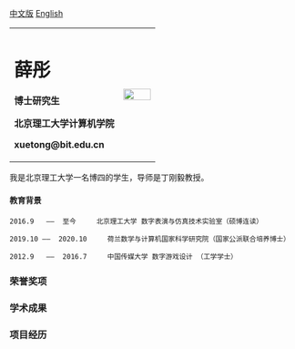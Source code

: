 <a href="/index-en.md">中文版</a> [English](index-en.md)

<table border="0">
  <tr>
    <td width="75%">
      <h1>薛彤</h1>
      <p><b>博士研究生</b></p>
      <p><b>北京理工大学计算机学院</b></p>
      <p><b>xuetong@bit.edu.cn</b></p>
    </td>
    <td width="25%">
      <img src="https://user-images.githubusercontent.com/57761094/139632689-298b892e-2684-4b25-91ab-fa626c7d194b.jpg" width="100%">   
    </td>
  </tr>
</table>



我是北京理工大学一名博四的学生，导师是丁刚毅教授。

#### 教育背景

    2016.9   ——  至今    	北京理工大学 数字表演与仿真技术实验室（硕博连读）
    
    2019.10 ——  2020.10     荷兰数学与计算机国家科学研究院（国家公派联合培养博士）
    
    2012.9   ——  2016.7     中国传媒大学 数字游戏设计 （工学学士）

### 荣誉奖项

### 学术成果

### 项目经历
